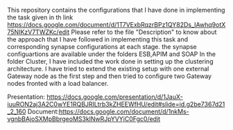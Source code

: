 This repository contains the configurations that I have done in implementing the task given in th link https://docs.google.com/document/d/1T7VExbRqzrBPz1QY82Ds_IAwhq9otX75NIKzV7TWZKc/edit
Please refer to the file "Description" to know about the approach that I have followed in implementing this task and corresponding synapse configurations at each stage. the synapse configuartions are available under the folders ESB,APIM and SOAP
In the folder Cluster, I have included the work done in setting up the clustering architecture. I have tried to extend the existing setup with one external Gateway node as the first step and then tried to configure two Gateway nodes fronted with a load balancer.
 
Presentation: https://docs.google.com/presentation/d/1JauX-iuuRON2aj3A2C0wYE1RQBJRILtrb3kZHEEWfHU/edit#slide=id.g2be7367d21_2_160
Document:https://docs.google.com/document/d/1nkMs-vgnbBAjoSXMpBbrgeoMS3klNwRJpYVYjC0Fgc0/edit
